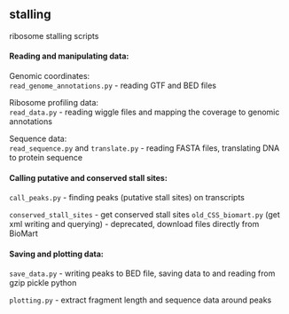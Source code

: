## stalling ##

ribosome stalling scripts  
   
   
#### Reading and manipulating data:

Genomic coordinates:  
   `read_genome_annotations.py` - reading GTF and BED files  

Ribosome profiling data:  
   `read_data.py` - reading wiggle files and mapping the coverage to genomic annotations  

Sequence data:  
   `read_sequence.py` and `translate.py` - reading FASTA files, translating DNA to protein sequence  
   
   
#### Calling putative and conserved stall sites:

   `call_peaks.py` - finding peaks (putative stall sites) on transcripts  

   `conserved_stall_sites` - get conserved stall sites 
   `old_CSS_biomart.py` (get xml writing and querying) - deprecated, download files directly from BioMart 
   
   
#### Saving and plotting data:

   `save_data.py` - writing peaks to BED file, saving data to and reading from gzip pickle python  

   `plotting.py` - extract fragment length and sequence data around peaks 
